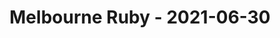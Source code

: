 ---
layout: post
title: Melbourne Ruby - 2021-06-30
datetime: 2021-06-30 18:00:00.000000000 -04:00
url: https://www.meetup.com/Ruby-On-Rails-Oceania-Melbourne/events/268079364/
---